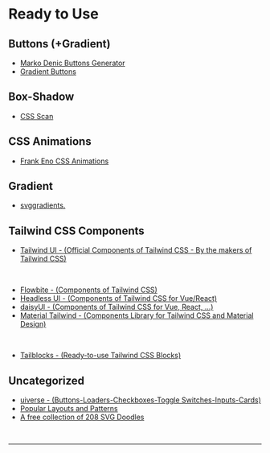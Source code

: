 # Ready to Use

## Buttons (+Gradient)

- [Marko Denic Buttons Generator](https://markodenic.com/tools/buttons-generator/)
- [Gradient Buttons](https://gradientbuttons.colorion.co/)

## Box-Shadow

- [CSS Scan](https://getcssscan.com/css-box-shadow-examples)

## CSS Animations

- [Frank Eno CSS Animations](https://xsgames.co/animatiss/?ref=producthunt)

## Gradient

- [svggradients.](https://svggradients.com/)

## Tailwind CSS Components

- [Tailwind UI - (Official Components of Tailwind CSS - By the makers of Tailwind CSS)](https://tailwindui.com/)

<br>

- [Flowbite - (Components of Tailwind CSS)](https://flowbite.com/)
- [Headless UI - (Components of Tailwind CSS for Vue/React)](https://headlessui.com/)
- [daisyUI - (Components of Tailwind CSS for Vue, React, ...)](https://daisyui.com/)
- [Material Tailwind - (Components Library for Tailwind CSS and Material Design)](https://www.material-tailwind.com/)

<br>

- [Tailblocks - (Ready-to-use Tailwind CSS Blocks)](https://tailblocks.cc/)

## Uncategorized

- [uiverse - (Buttons-Loaders-Checkboxes-Toggle Switches-Inputs-Cards)](https://uiverse.io/)
- [Popular Layouts and Patterns](https://csslayout.io/)
- [A free collection of 208 SVG Doodles](https://svgdoodles.com)

<br>

---
